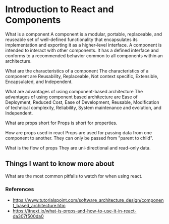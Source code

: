 # Introduction to React and Components

What is a component
A component is a modular, portable, replaceable, and reuseable set of well-defined functionality that encapsulates its implementation and exporting it as a higher-level interface.
A component is intended to interact with other components.
It has a defined interface and conforms to a recommended behavior common to all components within an architecture.

What are the characteristics of a component
The characteristics of a component are Reusability, Replaceable, Not context specific, Extensible, Encapsulated, and Independent.

What are advantages of using component-based architecture
The advantages of using component based architecture are Ease of Deployment, Reduced Cost, Ease of Development, Reusable, Modification of technical complexity, Reliability, System maintenance and evolution, and Independent.



What are props short for
Props is short for properties.

How are props used in react
Props are used for passing data from one component to another. They can only be passed from "parent to child".

What is the flow of props
They are uni-directional and read-only data.

## Things I want to know more about
What are the most common pitfalls to watch for when using react.

### References
- https://www.tutorialspoint.com/software_architecture_design/component_based_architecture.htm
- https://itnext.io/what-is-props-and-how-to-use-it-in-react-da307f500da0